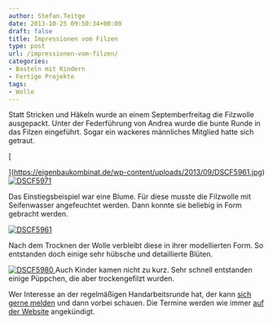 ```yaml
---
author: Stefan.Teitge
date: 2013-10-25 09:50:34+00:00
draft: false
title: Impressionen vom Filzen
type: post
url: /impressionen-vom-filzen/
categories:
- Basteln mit Kindern
- Fertige Projekte
tags:
- Wolle
---
```


Statt Stricken und Häkeln wurde an einem Septemberfreitag die Filzwolle ausgepackt. Unter der Federführung von Andrea wurde die bunte Runde in das Filzen eingeführt. Sogar ein wackeres männliches Mitglied hatte sich getraut.

<!-- more -->[
](https://eigenbaukombinat.de/wp-content/uploads/2013/09/DSCF5961.jpg)[![DSCF5971](https://eigenbaukombinat.de/wp-content/uploads/2013/09/DSCF5971-300x225.jpg)
](https://eigenbaukombinat.de/wp-content/uploads/2013/09/DSCF5971.jpg)



Das Einstiegsbeispiel war eine Blume. Für diese musste die Filzwolle mit Seifenwasser angefeuchtet werden. Dann konnte sie beliebig in Form gebracht werden.

[![DSCF5961](https://eigenbaukombinat.de/wp-content/uploads/2013/09/DSCF5961-300x225.jpg)
](https://eigenbaukombinat.de/wp-content/uploads/2013/09/DSCF5961.jpg)

Nach dem Trocknen der Wolle verbleibt diese in ihrer modellierten Form. So entstanden doch einige sehr hübsche und detaillierte Blüten.

[![DSCF5980](https://eigenbaukombinat.de/wp-content/uploads/2013/09/DSCF5980-225x300.jpg)
](https://eigenbaukombinat.de/wp-content/uploads/2013/09/DSCF5980.jpg)Auch Kinder kamen nicht zu kurz. Sehr schnell entstanden einige Püppchen, die aber trockengefilzt wurden.

Wer Interesse an der regelmäßigen Handarbeitsrunde hat, der kann [sich gerne melden](/wolle-treffen/) und dann vorbei schauen. Die Termine werden wie immer [auf der Website](/aktuelle-termine/) angekündigt.
